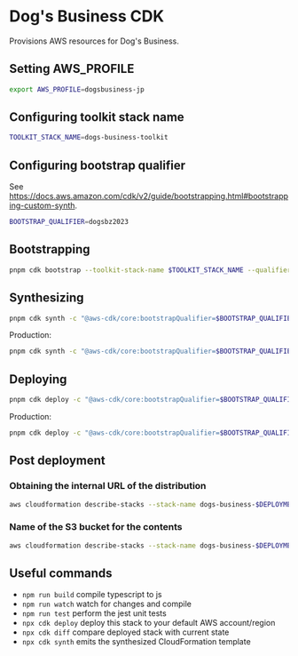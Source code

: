 # Dog's Business CDK

Provisions AWS resources for Dog's Business.

## Setting AWS_PROFILE

```sh
export AWS_PROFILE=dogsbusiness-jp
```

## Configuring toolkit stack name

```sh
TOOLKIT_STACK_NAME=dogs-business-toolkit
```

## Configuring bootstrap qualifier

See <https://docs.aws.amazon.com/cdk/v2/guide/bootstrapping.html#bootstrapping-custom-synth>.

```sh
BOOTSTRAP_QUALIFIER=dogsbz2023
```

## Bootstrapping

```sh
pnpm cdk bootstrap --toolkit-stack-name $TOOLKIT_STACK_NAME --qualifier $BOOTSTRAP_QUALIFIER
```

## Synthesizing

```sh
pnpm cdk synth -c "@aws-cdk/core:bootstrapQualifier=$BOOTSTRAP_QUALIFIER"
```

Production:

```sh
pnpm cdk synth -c "@aws-cdk/core:bootstrapQualifier=$BOOTSTRAP_QUALIFIER" -c "dogs-business:deployment-stage=production"
```

## Deploying

```sh
pnpm cdk deploy -c "@aws-cdk/core:bootstrapQualifier=$BOOTSTRAP_QUALIFIER"
```

Production:

```sh
pnpm cdk deploy -c "@aws-cdk/core:bootstrapQualifier=$BOOTSTRAP_QUALIFIER" -c "dogs-business:deployment-stage=production"
```

## Post deployment

### Obtaining the internal URL of the distribution

```sh
aws cloudformation describe-stacks --stack-name dogs-business-$DEPLOYMENT_STAGE --query "Stacks[0].Outputs[?OutputKey=='DistributionInternalUrl'].OutputValue" --output text
```

### Name of the S3 bucket for the contents

```sh
aws cloudformation describe-stacks --stack-name dogs-business-$DEPLOYMENT_STAGE --query "Stacks[0].Outputs[?OutputKey=='ContentsBucketName'].OutputValue" --output text
```

## Useful commands

* `npm run build`   compile typescript to js
* `npm run watch`   watch for changes and compile
* `npm run test`    perform the jest unit tests
* `npx cdk deploy`  deploy this stack to your default AWS account/region
* `npx cdk diff`    compare deployed stack with current state
* `npx cdk synth`   emits the synthesized CloudFormation template
